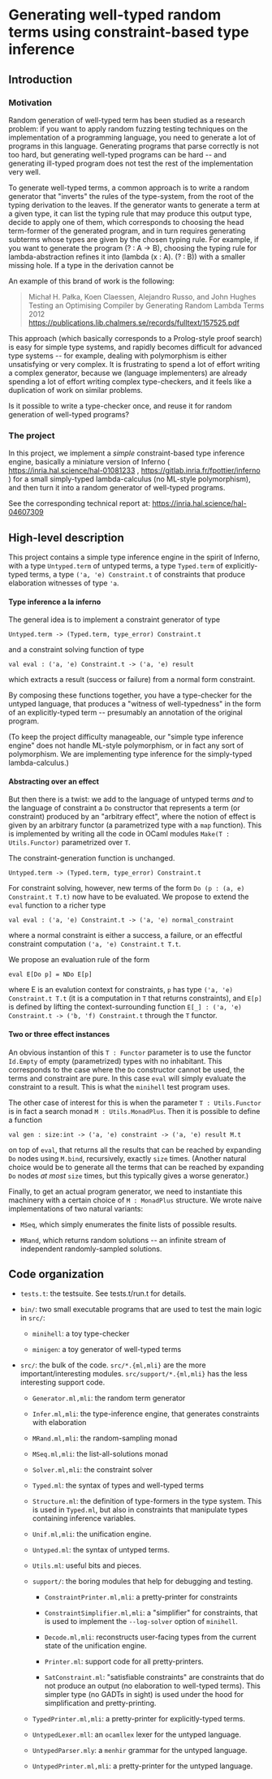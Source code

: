 # Generating well-typed random terms using constraint-based type inference

## Introduction

### Motivation

Random generation of well-typed term has been studied as a research
problem: if you want to apply random fuzzing testing techniques on the
implementation of a programming language, you need to generate a lot
of programs in this language. Generating programs that parse correctly
is not too hard, but generating well-typed programs can be hard -- and
generating ill-typed program does not test the rest of the
implementation very well.

To generate well-typed terms, a common approach is to write a random
generator that "inverts" the rules of the type-system, from the root
of the typing derivation to the leaves. If the generator wants to
generate a term at a given type, it can list the typing rule that may
produce this output type, decide to apply one of them, which
corresponds to choosing the head term-former of the generated program,
and in turn requires generating subterms whose types are given by the
chosen typing rule. For example, if you want to generate the program
(? : A -> B), choosing the typing rule for lambda-abstraction refines
it into (lambda (x : A). (? : B)) with a smaller missing hole. If
a type in the derivation cannot be

An example of this brand of work is the following:

> Michał H. Pałka, Koen Claessen, Alejandro Russo, and John Hughes  
> Testing an Optimising Compiler by Generating Random Lambda Terms  
> 2012  
> https://publications.lib.chalmers.se/records/fulltext/157525.pdf

This approach (which basically corresponds to a Prolog-style
proof search) is easy for simple type systems, and rapidly becomes
difficult for advanced type systems -- for example, dealing with
polymorphism is either unsatisfying or very complex. It is frustrating
to spend a lot of effort writing a complex generator, because we
(language implementers) are already spending a lot of effort writing
complex type-checkers, and it feels like a duplication of work on
similar problems.

Is it possible to write a type-checker once, and reuse it for random
generation of well-typed programs?

### The project

In this project, we implement a *simple* constraint-based type
inference engine, basically a miniature version of Inferno
( https://inria.hal.science/hal-01081233 ,
https://gitlab.inria.fr/fpottier/inferno ) for a small simply-typed
lambda-calculus (no ML-style polymorphism), and then turn it into
a random generator of well-typed programs.

See the corresponding technical report at:
<https://inria.hal.science/hal-04607309>


## High-level description

This project contains a simple type inference engine in the spirit of
Inferno, with a type `Untyped.term` of untyped terms, a type
`Typed.term` of explicitly-typed terms, a type `('a, 'e) Constraint.t`
of constraints that produce elaboration witnesses of type `'a`.

#### Type inference a la inferno

The general idea is to implement a constraint generator of type

    Untyped.term -> (Typed.term, type_error) Constraint.t

and a constraint solving function of type

    val eval : ('a, 'e) Constraint.t -> ('a, 'e) result

which extracts a result (success or failure) from a normal form
constraint.

By composing these functions together, you have a type-checker for
the untyped language, that produces a "witness of well-typedness" in
the form of an explicitly-typed term -- presumably an annotation of
the original program.

(To keep the project difficulty manageable, our "simple type inference
engine" does not handle ML-style polymorphism, or in fact any sort of
polymorphism. We are implementing type inference for the simply-typed
lambda-calculus.)

#### Abstracting over an effect

But then there is a twist: we add to the language of untyped terms
*and* to the language of constraint a `Do` constructor that represents
a term (or constraint) produced by an "arbitrary effect", where the
notion of effect is given by an arbitrary functor (a parametrized type
with a `map` function). This is implemented by writing all the code
in OCaml modules `Make(T : Utils.Functor)` parametrized over `T`.

The constraint-generation function is unchanged.

    Untyped.term -> (Typed.term, type_error) Constraint.t

For constraint solving, however, new terms of the form
  `Do (p : (a, e) Constraint.t T.t)`
now have to be evaluated. We propose to extend the `eval` function to
a richer type

    val eval : ('a, 'e) Constraint.t -> ('a, 'e) normal_constraint

where a normal constraint is either a success, a failure, or an effectful
constraint computation `('a, 'e) Constraint.t T.t`.

We propose an evaluation rule of the form

    eval E[Do p] = NDo E[p]

where E is an evalution context for constraints, `p` has type
`('a, 'e) Constraint.t T.t` (it is a computation in `T` that
returns constraints), and `E[p]` is defined by lifting the
context-surrounding function
`E[_] : ('a, 'e) Constraint.t -> ('b, 'f) Constraint.t`
through the `T` functor.

#### Two or three effect instances

An obvious instantion of this `T : Functor` parameter is to use the
functor `Id.Empty` of empty (parametrized) types with no
inhabitant. This corresponds to the case where the `Do` constructor
cannot be used, the terms and constraint are pure. In this case `eval`
will simply evaluate the constraint to a result. This is what the
`minihell` test program uses.

The other case of interest for this is when the parameter
`T : Utils.Functor` is in fact a search monad `M : Utils.MonadPlus`.
Then it is possible to define a function

    val gen : size:int -> ('a, 'e) constraint -> ('a, 'e) result M.t

on top of `eval`, that returns all the results that can be reached by
expanding `Do` nodes using `M.bind`, recursively, exactly `size`
times. (Another natural choice would be to generate all the terms that
can be reached by expanding `Do` nodes *at most* `size` times, but
this typically gives a worse generator.)

Finally, to get an actual program generator, we need to instantiate
this machinery with a certain choice of `M : MonadPlus` structure. We
wrote naive implementations of two natural variants:

- `MSeq`, which simply enumerates the finite lists of possible
  results.

- `MRand`, which returns random solutions -- an infinite stream of
  independent randomly-sampled solutions.

## Code organization

- `tests.t`: the testsuite. See tests.t/run.t for details.

- `bin/`: two small executable programs that are used to
   test the main logic in `src/`:

   + `minihell`: a toy type-checker

   + `minigen`: a toy generator of well-typed terms

- `src/`: the bulk of the code.  `src/*.{ml,mli}` are the more
   important/interesting modules. `src/support/*.{ml,mli}` has the
   less interesting support code.

   + `Generator.ml,mli`: the random term generator

   + `Infer.ml,mli`: the type-inference engine, that generates constraints
      with elaboration

   + `MRand.ml,mli`: the random-sampling monad

   + `MSeq.ml,mli`: the list-all-solutions monad

   + `Solver.ml,mli`: the constraint solver

   + `Typed.ml`: the syntax of types and well-typed terms

   + `Structure.ml`: the definition of type-formers
     in the type system. This is used in `Typed.ml`,
     but also in constraints that manipulate types
     containing inference variables.

   + `Unif.ml,mli`: the unification engine.

   + `Untyped.ml`: the syntax of untyped terms.

   + `Utils.ml`: useful bits and pieces.

   + `support/`: the boring modules that help for debugging and
      testing.
     
     * `ConstraintPrinter.ml,mli`: a pretty-printer for constraints

     * `ConstraintSimplifier.ml,mli`: a "simplifier" for constraints,
       that is used to implement the `--log-solver` option of
       `minihell`.

     * `Decode.ml,mli`: reconstructs user-facing types from
       the current state of the unification engine.

     * `Printer.ml`: support code for all pretty-printers.

     * `SatConstraint.ml`: "satisfiable constraints" are constraints
       that do not produce an output (no elaboration to
       well-typed terms). This simpler type (no GADTs in sight) is
       used under the hood for simplification and pretty-printing.

    * `TypedPrinter.ml,mli`: a pretty-printer for explicitly-typed
      terms.

    * `UntypedLexer.mll`: an `ocamllex` lexer for the untyped
      language.

    * `UntypedParser.mly`: a `menhir` grammar for the untyped
      language.

    * `UntypedPrinter.ml,mli`: a pretty-printer for the untyped
       language.
